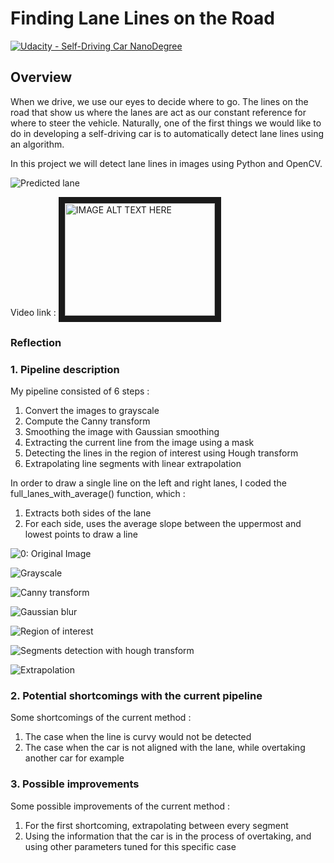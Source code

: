 # **Finding Lane Lines on the Road**
[![Udacity - Self-Driving Car NanoDegree](https://s3.amazonaws.com/udacity-sdc/github/shield-carnd.svg)](http://www.udacity.com/drive)

Overview
---

When we drive, we use our eyes to decide where to go.  The lines on the road that show us where the lanes are act as our constant reference for where to steer the vehicle.  Naturally, one of the first things we would like to do in developing a self-driving car is to automatically detect lane lines using an algorithm.

In this project we will detect lane lines in images using Python and OpenCV.


![Predicted lane](https://github.com/MehdiAB161/Self-Driving-Car-Nanodegree/blob/LaneP1/CarND-LaneLines-P1/output_images/solidYellowCurve.jpg?raw=true "Predicted lane")

Video link : 
<a href="https://youtu.be/yie5K0BM1fs
" target="_blank"><img src="http://img.youtube.com/vi/yie5K0BM1fs/0.jpg"
alt="IMAGE ALT TEXT HERE" width="240" height="180" border="10" /></a>


### Reflection

### 1. Pipeline description

My pipeline consisted of 6 steps :
1. Convert the images to grayscale
2. Compute the Canny transform
3. Smoothing the image with Gaussian smoothing
4. Extracting the current line from the image using a mask
5. Detecting the lines in the region of interest using Hough transform
6. Extrapolating line segments with linear extrapolation

In order to draw a single line on the left and right lanes, I coded the full_lanes_with_average() function, which :
1. Extracts both sides of the lane
2. For each side, uses the average slope between the uppermost and lowest points to draw a line


![0: Original Image](https://github.com/MehdiAB161/Self-Driving-Car-Nanodegree/blob/LaneP1/CarND-LaneLines-P1/test_images/solidYellowCurve2.jpg?raw=true "0: Original Image")

![Grayscale](https://github.com/MehdiAB161/Self-Driving-Car-Nanodegree/blob/LaneP1/CarND-LaneLines-P1/output_images/gray_image.jpg?raw=true "Grayscale")

![Canny transform](https://github.com/MehdiAB161/Self-Driving-Car-Nanodegree/blob/LaneP1/CarND-LaneLines-P1/output_images/canny_image.jpg?raw=true "Canny transform")

![Gaussian blur](https://github.com/MehdiAB161/Self-Driving-Car-Nanodegree/blob/LaneP1/CarND-LaneLines-P1/output_images/blurred_image.jpg?raw=true "Gaussian blur")

![Region of interest](https://github.com/MehdiAB161/Self-Driving-Car-Nanodegree/blob/LaneP1/CarND-LaneLines-P1/output_images/interesting_image.jpg?raw=true "Region of interest")

![Segments detection with hough transform](https://github.com/MehdiAB161/Self-Driving-Car-Nanodegree/blob/LaneP1/CarND-LaneLines-P1/output_images/lined_image.jpg?raw=true "Segments detection with hough transform")

![Extrapolation](https://github.com/MehdiAB161/Self-Driving-Car-Nanodegree/blob/LaneP1/CarND-LaneLines-P1/output_images/solidYellowCurve.jpg?raw=true "Extrapolation")


### 2. Potential shortcomings with the current pipeline

Some shortcomings of the current method :
1. The case when the line is curvy would not be detected
2. The case when the car is not aligned with the lane, while overtaking another car for example

### 3. Possible improvements

Some possible improvements of the current method :
1. For the first shortcoming, extrapolating between every segment
2. Using the information that the car is in the process of overtaking, and using other parameters tuned for this specific case
